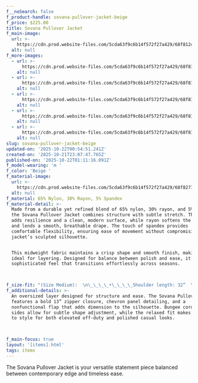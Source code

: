 ```yaml
---
f__noSearch: false
f_product-handle: sovana-pullover-jacket-beige
f_price: $225.00
title: Sovana Pullover Jacket
f_main-image:
  url: >-
    https://cdn.prod.website-files.com/5cda63f9c6b14f572f27a429/68f812437279343c42d7972f_68f6a6cd8bd3492108c4e59c_68bde43c8e22a62ce5f654b4_Urban%252520Wall%252520Collage%252520Under%252520Dayligh02t%252520copy.png
  alt: null
f_more-images:
  - url: >-
      https://cdn.prod.website-files.com/5cda63f9c6b14f572f27a429/68f8124311d071421816d667_68f6a6cd8bd3492108c4e58c_68c32a39460b2d895f230dba_updated-image.png
    alt: null
  - url: >-
      https://cdn.prod.website-files.com/5cda63f9c6b14f572f27a429/68f812427279343c42d79728_68f6a6cc753f1c763842e066_68c331103349932f6a570f67_edited-02.png
    alt: null
  - url: >-
      https://cdn.prod.website-files.com/5cda63f9c6b14f572f27a429/68f8124311d071421816d673_68f6a6cd753f1c763842e070_68c33110352a15fdd54394fe_edited-03.png
    alt: null
  - url: >-
      https://cdn.prod.website-files.com/5cda63f9c6b14f572f27a429/68f8124311d071421816d66a_68f6a6cd753f1c763842e07a_68c33110c27e694881c65493_edited-04.png
    alt: null
  - url: >-
      https://cdn.prod.website-files.com/5cda63f9c6b14f572f27a429/68f8124211d071421816d65a_68f6a6cd753f1c763842e06b_68c3310c7ea0c0c5c42aa492_edited-05.png
    alt: null
slug: sovana-pullover-jacket-beige
updated-on: '2025-10-22T00:54:51.241Z'
created-on: '2025-10-21T23:07:47.765Z'
published-on: '2025-10-22T01:11:16.091Z'
f_model-wearing: 'm '
f_color: 'Beige '
f_material-image:
  url: >-
    https://cdn.prod.website-files.com/5cda63f9c6b14f572f27a429/68f827107e4eb0aad2e26af7_68c36ce0837186279acbff2c_Urban-Wall-Collage-iiUnder-Daylight.avif
  alt: null
f_material: 65% Nylon, 30% Rayon, 5% Spandex
f_material-detail: >-
  Made from a durable yet refined blend of 65% nylon, 30% rayon, and 5% spandex,
  the Sovana Pullover Jacket combines structure with subtle stretch. The nylon
  adds resilience and a clean, modern surface, while rayon softens the texture
  and lends a smooth, breathable drape. The touch of spandex provides
  comfortable flexibility, ensuring ease of movement without compromising the
  jacket’s sculpted silhouette.


  This midweight fabric maintains a crisp shape and smooth finish, making it
  ideal for layering. Designed for balance between polish and ease, it offers a
  sophisticated feel that transitions effortlessly across seasons.


  ‍
f_size-fit: "(Size Medium):  \n\_\_\_\_•\_\_\_\_Shoulder length: 32”  \n\_\_\_\_•\_\_\_\_Underarm length: 21”  \n\_\_\_\_•\_\_\_\_Length from neck to hem: 27”  \n\_\_\_\_•\_\_\_\_Width across chest: 20”  \n\_\_\_\_•\_\_\_\_Neck length: 21”  \n\_\_\_\_•\_\_\_\_Oversized fit; size down for a more tailored look or size up for added volume  \n\_\_\_\_•\_\_\_\_13” front zipper closure  \n\_\_\_\_•\_\_\_\_Bungee cords at the sides for adjustable styling  \n\_\_\_\_•\_\_\_\_Chevron panel detailing at front  \n\_\_\_\_•\_\_\_\_Nonfunctional flap detail at chest for modern structure  \n\_\_\_\_•\_\_\_\_Model is 5’9” with a 33” bust, wearing a size Medium  \n\_\_\_\_•\_\_\_\_Fabric: 65% Nylon, 30% Rayon, 5% Spandex  \n\_\_\_\_•\_\_\_\_Care: Machine wash cold and air dry, or dry clean\n\n‍"
f_additional-details: >-
  An oversized layer designed for structure and ease. The Sovana Pullover Jacket
  features a bold 13” zipper closure, chevron panel detailing, and a
  nonfunctional flap that adds dimension to the silhouette. Bungee cords at the
  sides allow for subtle shape adjustment, while the relaxed fit makes it easy
  to style for both elevated off-duty and polished casual looks.


  ‍
f_main-focus: true
layout: '[items].html'
tags: items
---
```


The Sovana Pullover Jacket is your versatile statement piece balanced between contemporary edge and timeless ease.

